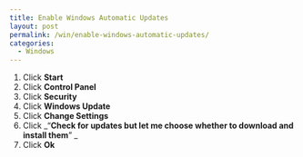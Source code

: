 ```yaml
---
title: Enable Windows Automatic Updates
layout: post
permalink: /win/enable-windows-automatic-updates/
categories:
  - Windows
---
```

  1. Click **Start**
  2. Click **Control Panel**
  3. Click **Security**
  4. Click **Windows Update**
  5. Click **Change Settings**
  6. Click _&#8220;**Check for updates but let me choose whether to download and install them**&#8221; _
  7. Click **Ok**
